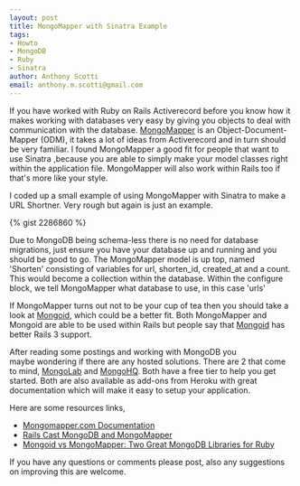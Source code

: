 ```yaml
--- 
layout: post
title: MongoMapper with Sinatra Example
tags: 
- Howto
- MongoDB
- Ruby
- Sinatra
author: Anthony Scotti
email: anthony.m.scotti@gmail.com
---
```

If you have worked with Ruby on Rails Activerecord before you know how it makes working with databases very easy by giving you objects to deal with communication with the database. [MongoMapper](http://mongomapper.com/) is an Object-Document-Mapper (ODM), it takes a lot of ideas from Activerecord and in turn should be very familiar. I found MongoMapper a good fit for people that want to use Sinatra ,because you are able to simply make your model classes right within the application file. MongoMapper will also work within Rails too if that's more like your style.

I coded up a small example of using MongoMapper with Sinatra to make a URL Shortner. Very rough but again is just an example.

{% gist 2286860 %}

Due to MongoDB being schema-less there is no need for database migrations, just ensure you have your database up and running and you should be good to go. The MongoMapper model is up top, named 'Shorten' consisting of variables for url, shorten_id, created_at and a count. This would become a collection within the database. Within the configure block, we tell MongoMapper what database to use, in this case 'urls'

If MongoMapper turns out not to be your cup of tea then you should take a look at [Mongoid](http://mongoid.org/), which could be a better fit. Both MongoMapper and Mongoid are able to be used within Rails but people say that [Mongoid](http://mongoid.org/) has better Rails 3 support.

After reading some postings and working with MongoDB you maybe wondering if there are any hosted solutions. There are 2 that come to mind, [MongoLab](https://mongolab.com) and [MongoHQ](https://mongohq.com/home). Both have a free tier to help you get started. Both are also available as add-ons from Heroku with great documentation which will make it easy to setup your application.

Here are some resources links,

*  [Mongomapper.com Documentation](http://mongomapper.com/documentation/)
*  [Rails Cast MongoDB and MongoMapper](http://railscasts.com/episodes/194-mongodb-and-mongomapper)
*  [Mongoid vs MongoMapper: Two Great MongoDB Libraries for Ruby](http://www.rubyinside.com/mongoid-vs-mongomapper-two-great-mongodb-libraries-for-ruby-3432.html)

If you have any questions or comments please post, also any suggestions on improving this are welcome.
